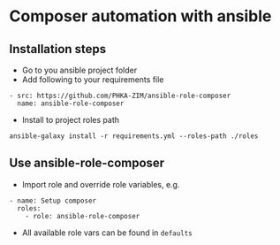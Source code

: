# Composer automation with ansible

## Installation steps

- Go to you ansible project folder
- Add following to your requirements file

```
- src: https://github.com/PHKA-ZIM/ansible-role-composer
  name: ansible-role-composer
```

- Install to project roles path
```
ansible-galaxy install -r requirements.yml --roles-path ./roles
```

## Use ansible-role-composer

- Import role and override role variables, e.g.
```
- name: Setup composer
  roles:
    - role: ansible-role-composer
```

- All available role vars can be found in `defaults`
